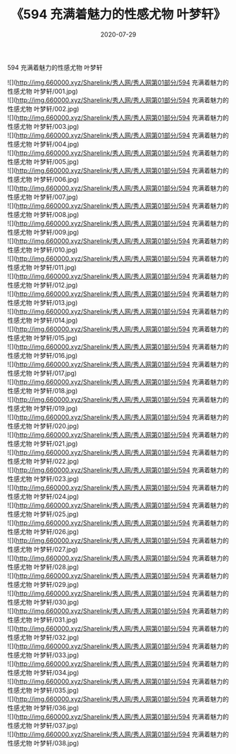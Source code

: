 ﻿---
layout: post
title:  《594 充满着魅力的性感尤物 叶梦轩》
date:   2020-07-29
img: http://img.660000.xyz/Sharelink/秀人网/秀人网第01部分/594 充满着魅力的性感尤物 叶梦轩/000.jpg
categories: [美女, 清纯, 唯美]
---

594 充满着魅力的性感尤物 叶梦轩

  ![](http://img.660000.xyz/Sharelink/秀人网/秀人网第01部分/594 充满着魅力的性感尤物 叶梦轩/001.jpg) <br> ![](http://img.660000.xyz/Sharelink/秀人网/秀人网第01部分/594 充满着魅力的性感尤物 叶梦轩/002.jpg) <br> ![](http://img.660000.xyz/Sharelink/秀人网/秀人网第01部分/594 充满着魅力的性感尤物 叶梦轩/003.jpg) <br> ![](http://img.660000.xyz/Sharelink/秀人网/秀人网第01部分/594 充满着魅力的性感尤物 叶梦轩/004.jpg) <br> ![](http://img.660000.xyz/Sharelink/秀人网/秀人网第01部分/594 充满着魅力的性感尤物 叶梦轩/005.jpg) <br> ![](http://img.660000.xyz/Sharelink/秀人网/秀人网第01部分/594 充满着魅力的性感尤物 叶梦轩/006.jpg) <br> ![](http://img.660000.xyz/Sharelink/秀人网/秀人网第01部分/594 充满着魅力的性感尤物 叶梦轩/007.jpg) <br> ![](http://img.660000.xyz/Sharelink/秀人网/秀人网第01部分/594 充满着魅力的性感尤物 叶梦轩/008.jpg) <br> ![](http://img.660000.xyz/Sharelink/秀人网/秀人网第01部分/594 充满着魅力的性感尤物 叶梦轩/009.jpg) <br> ![](http://img.660000.xyz/Sharelink/秀人网/秀人网第01部分/594 充满着魅力的性感尤物 叶梦轩/010.jpg) <br> ![](http://img.660000.xyz/Sharelink/秀人网/秀人网第01部分/594 充满着魅力的性感尤物 叶梦轩/011.jpg) <br> ![](http://img.660000.xyz/Sharelink/秀人网/秀人网第01部分/594 充满着魅力的性感尤物 叶梦轩/012.jpg) <br> ![](http://img.660000.xyz/Sharelink/秀人网/秀人网第01部分/594 充满着魅力的性感尤物 叶梦轩/013.jpg) <br> ![](http://img.660000.xyz/Sharelink/秀人网/秀人网第01部分/594 充满着魅力的性感尤物 叶梦轩/014.jpg) <br> ![](http://img.660000.xyz/Sharelink/秀人网/秀人网第01部分/594 充满着魅力的性感尤物 叶梦轩/015.jpg) <br> ![](http://img.660000.xyz/Sharelink/秀人网/秀人网第01部分/594 充满着魅力的性感尤物 叶梦轩/016.jpg) <br> ![](http://img.660000.xyz/Sharelink/秀人网/秀人网第01部分/594 充满着魅力的性感尤物 叶梦轩/017.jpg) <br> ![](http://img.660000.xyz/Sharelink/秀人网/秀人网第01部分/594 充满着魅力的性感尤物 叶梦轩/018.jpg) <br> ![](http://img.660000.xyz/Sharelink/秀人网/秀人网第01部分/594 充满着魅力的性感尤物 叶梦轩/019.jpg) <br> ![](http://img.660000.xyz/Sharelink/秀人网/秀人网第01部分/594 充满着魅力的性感尤物 叶梦轩/020.jpg) <br> ![](http://img.660000.xyz/Sharelink/秀人网/秀人网第01部分/594 充满着魅力的性感尤物 叶梦轩/021.jpg) <br> ![](http://img.660000.xyz/Sharelink/秀人网/秀人网第01部分/594 充满着魅力的性感尤物 叶梦轩/022.jpg) <br> ![](http://img.660000.xyz/Sharelink/秀人网/秀人网第01部分/594 充满着魅力的性感尤物 叶梦轩/023.jpg) <br> ![](http://img.660000.xyz/Sharelink/秀人网/秀人网第01部分/594 充满着魅力的性感尤物 叶梦轩/024.jpg) <br> ![](http://img.660000.xyz/Sharelink/秀人网/秀人网第01部分/594 充满着魅力的性感尤物 叶梦轩/025.jpg) <br> ![](http://img.660000.xyz/Sharelink/秀人网/秀人网第01部分/594 充满着魅力的性感尤物 叶梦轩/026.jpg) <br> ![](http://img.660000.xyz/Sharelink/秀人网/秀人网第01部分/594 充满着魅力的性感尤物 叶梦轩/027.jpg) <br> ![](http://img.660000.xyz/Sharelink/秀人网/秀人网第01部分/594 充满着魅力的性感尤物 叶梦轩/028.jpg) <br> ![](http://img.660000.xyz/Sharelink/秀人网/秀人网第01部分/594 充满着魅力的性感尤物 叶梦轩/029.jpg) <br> ![](http://img.660000.xyz/Sharelink/秀人网/秀人网第01部分/594 充满着魅力的性感尤物 叶梦轩/030.jpg) <br> ![](http://img.660000.xyz/Sharelink/秀人网/秀人网第01部分/594 充满着魅力的性感尤物 叶梦轩/031.jpg) <br> ![](http://img.660000.xyz/Sharelink/秀人网/秀人网第01部分/594 充满着魅力的性感尤物 叶梦轩/032.jpg) <br> ![](http://img.660000.xyz/Sharelink/秀人网/秀人网第01部分/594 充满着魅力的性感尤物 叶梦轩/033.jpg) <br> ![](http://img.660000.xyz/Sharelink/秀人网/秀人网第01部分/594 充满着魅力的性感尤物 叶梦轩/034.jpg) <br> ![](http://img.660000.xyz/Sharelink/秀人网/秀人网第01部分/594 充满着魅力的性感尤物 叶梦轩/035.jpg) <br> ![](http://img.660000.xyz/Sharelink/秀人网/秀人网第01部分/594 充满着魅力的性感尤物 叶梦轩/036.jpg) <br> ![](http://img.660000.xyz/Sharelink/秀人网/秀人网第01部分/594 充满着魅力的性感尤物 叶梦轩/037.jpg) <br> ![](http://img.660000.xyz/Sharelink/秀人网/秀人网第01部分/594 充满着魅力的性感尤物 叶梦轩/038.jpg) <br>
